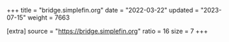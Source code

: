 +++
title = "bridge.simplefin.org"
date = "2022-03-22"
updated = "2023-07-15"
weight = 7663

[extra]
source = "https://bridge.simplefin.org"
ratio = 16
size = 7
+++
